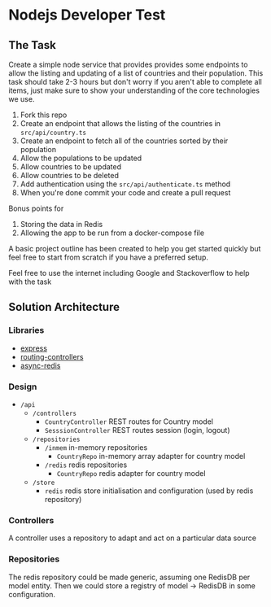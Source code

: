 # Nodejs Developer Test

## The Task

Create a simple node service that provides provides some endpoints to allow the listing and updating of a
list of countries and their population. This task should take 2-3 hours but don't worry if you aren't able to
complete all items, just make sure to show your understanding of the core technologies we use.

1. Fork this repo
2. Create an endpoint that allows the listing of the countries in `src/api/country.ts`
3. Create an endpoint to fetch all of the countries sorted by their population
4. Allow the populations to be updated
5. Allow countries to be updated
6. Allow countries to be deleted
7. Add authentication using the `src/api/authenticate.ts` method
8. When you're done commit your code and create a pull request

Bonus points for

1. Storing the data in Redis
2. Allowing the app to be run from a docker-compose file

A basic project outline has been created to help you get started quickly but feel free to start from scratch if you have a preferred setup.

Feel free to use the internet including Google and Stackoverflow to help with the task

## Solution Architecture

### Libraries

- [express](https://expressjs.com/)
- [routing-controllers](https://github.com/typestack/routing-controllers)
- [async-redis](https://www.npmjs.com/package/async-redis)

### Design

- `/api`
  - `/controllers`
    - `CountryController` REST routes for Country model
    - `SesssionController` REST routes session (login, logout)
  - `/repositories`
    - `/inmem` in-memory repositories
      - `CountryRepo` in-memory array adapter for country model
    - `/redis` redis repositories
      - `CountryRepo` redis adapter for country model
  - `/store`
    - `redis` redis store initialisation and configuration (used by redis repository)

### Controllers

A controller uses a repository to adapt and act on a particular data source

### Repositories

The redis repository could be made generic, assuming one RedisDB per model entity.
Then we could store a registry of model -> RedisDB in some configuration.
